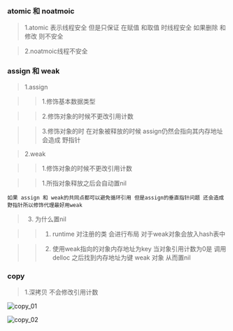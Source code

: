 ### atomic 和 noatmoic

> 1.atomic 表示线程安全 但是只保证 在赋值 和取值 时线程安全 如果删除 和修改 则不安全

> 2.noatmoic线程不安全


### assign 和 weak

> 1.assign 

>> 1.修饰基本数据类型

>> 2.修饰对象的时候不更改引用计数

>> 3.修饰对象的时 在对象被释放的时候 assign仍然会指向其内存地址 会造成 野指针


> 2.weak

>> 1.修饰对象的时候不更改引用计数

>> 1.所指对象释放之后会自动置nil

```
如果 assign 和 weak的共同点都可以避免循环引用 但是assign的垂直指针问题 还会造成 野指针所以修饰代理最好用weak
```
> 3. 为什么置nil

>>1. runtime 对注册的类 会进行布局 对于weak对象会放入hash表中

>>2. 使用weak指向的对象内存地址为key 当对象引用计数为0是 调用delloc 之后找到内存地址为键 weak 对象 从而置nil



### copy

> 1.深拷贝 不会修改引用计数

![copy_01](https://raw.githubusercontent.com/qwerOC/testOne/qwerOC-patch-1/WechatIMG14.png)

![copy_02](https://github.com/qwerOC/testOne/blob/qwerOC-patch-1/WechatIMG15.png?raw=true)



